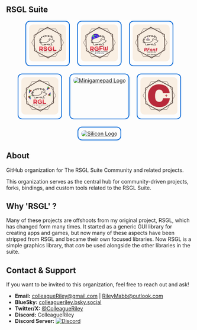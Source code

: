 ## RSGL Suite
<div style="display: flex; gap: 20px; flex-wrap: wrap; justify-content: center;">

<a href="https://github.com/ColleagueRiley/RSGL" target="_blank" rel="noopener noreferrer" style="display: inline-block; border: 2px solid #0366d6; border-radius: 12px; padding: 8px;">
  <img src="https://raw.githubusercontent.com/ColleagueRiley/RSGL/main/RSGL_logo.png" width="100" alt="RSGL Logo" style="border-radius: 10px;" />
</a>

<a href="https://github.com/ColleagueRiley/RGFW" target="_blank" rel="noopener noreferrer" style="display: inline-block; border: 2px solid #0366d6; border-radius: 12px; padding: 8px;">
  <img src="https://raw.githubusercontent.com/ColleagueRiley/RGFW/main/logo.png" width="100" alt="RGFW Logo" style="border-radius: 10px;" />
</a>

<a href="https://github.com/ColleagueRiley/RFont" target="_blank" rel="noopener noreferrer" style="display: inline-block; border: 2px solid #0366d6; border-radius: 12px; padding: 8px;">
  <img src="https://raw.githubusercontent.com/ColleagueRiley/RFont/main/logo.png" width="100" alt="RFont Logo" style="border-radius: 10px;" />
</a>

<a href="https://github.com/ColleagueRiley/RGL" target="_blank" rel="noopener noreferrer" style="display: inline-block; border: 2px solid #0366d6; border-radius: 12px; padding: 8px;">
  <img src="https://raw.githubusercontent.com/ColleagueRiley/RGL/main/logo.png" width="100" alt="RGL Logo" style="border-radius: 10px;" />
</a>

<a href="https://github.com/ColleagueRiley/minigamepad" target="_blank" rel="noopener noreferrer" style="display: inline-block; border: 2px solid #0366d6; border-radius: 12px; padding: 8px;">
  <img src="https://raw.githubusercontent.com/ColleagueRiley/minigamepad/main/logo.png" width="100" alt="Minigamepad Logo" style="border-radius: 10px;" />
</a>

<a href="https://github.com/ColleagueRiley/c-plus" target="_blank" rel="noopener noreferrer" style="display: inline-block; border: 2px solid #0366d6; border-radius: 12px; padding: 8px;">
  <img src="https://raw.githubusercontent.com/ColleagueRiley/c-plus/main/logo.png" width="100" alt="c-plus Logo" style="border-radius: 10px;" />
</a>

<a href="https://github.com/eimamei/silicon" target="_blank" rel="noopener noreferrer" style="display: inline-block; border: 2px solid #0366d6; border-radius: 12px; padding: 8px;">
  <img src="https://raw.githubusercontent.com/eimamei/silicon/main/logo.png" width="100" alt="Silicon Logo" style="border-radius: 10px;" />
</a>

</div>

## About

GitHub organization for The RSGL Suite Community and related projects.

This organization serves as the central hub for community-driven projects, forks, bindings, and custom tools related to the RSGL Suite.

## Why 'RSGL' ?
Many of these projects are offshoots from my original project, RSGL, which has changed form many times. It started as a generic GUI library for creating apps and games, but now many of these aspects have been stripped from RSGL and became their own focused libraries. Now RSGL is a simple graphics library, that *can* be used alongside the other libraries in the suite. 

## Contact & Support

If you want to be invited to this organization, feel free to reach out and ask!

- **Email:** [colleagueRiley@gmail.com](mailto:colleagueRiley@gmail.com) | [RileyMabb@outlook.com](mailto:RileyMabb@outlook.com)  
- **BlueSky:** [colleagueriley.bsky.social](https://bsky.app/profile/colleagueriley.bsky.social)  
- **Twitter/X:** [@ColleagueRiley](https://x.com/ColleagueRiley)  
- **Discord:** ColleagueRiley  
- **Discord Server:** [![Discord](https://img.shields.io/discord/829003376532258816.svg?label=Discord&logo=discord)](https://discord.gg/pXVNgVVbvh)  

